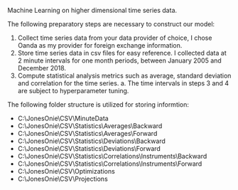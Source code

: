 Machine Learning on higher dimensional time series data.

The following preparatory steps are necessary to construct our model:
1.  Collect time series data from your data provider of choice, I chose Oanda as my provider for foreign exchange information.
2.  Store time series data in csv files for easy reference.  I collected data at 2 minute intervals for one month periods, between January 2005 and December 2018.
3.  Compute statistical analysis metrics such as average, standard deviation and correlation for the time series.
	a. The time intervals in steps 3 and 4 are subject to hyperparameter tuning.

The following folder structure is utilized for storing informtion:
- C:\JonesOnie\CSV\MinuteData
- C:\JonesOnie\CSV\Statistics\Averages\Backward
- C:\JonesOnie\CSV\Statistics\Averages\Forward
- C:\JonesOnie\CSV\Statistics\Deviations\Backward
- C:\JonesOnie\CSV\Statistics\Deviations\Forward
- C:\JonesOnie\CSV\Statistics\Correlations\Instruments\Backward
- C:\JonesOnie\CSV\Statistics\Correlations\Instruments\Forward
- C:\JonesOnie\CSV\Optimizations
- C:\JonesOnie\CSV\Projections
	
